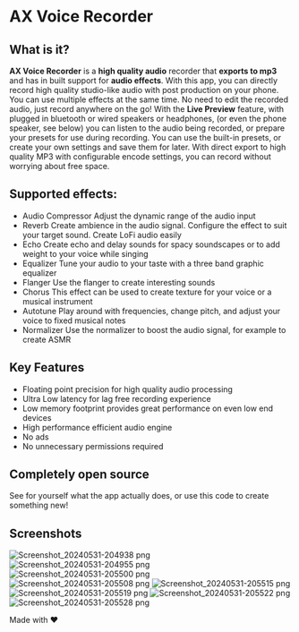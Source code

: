 # AX Voice Recorder
## What is it?
**AX Voice Recorder** is a **high quality audio** recorder that **exports to mp3** and has in built support for **audio effects**. With this app, you can directly record high quality studio-like audio with post production on your phone. You can use multiple effects at the same time. No need to edit the recorded audio, just record anywhere on the go! With the **Live Preview** feature, with plugged in bluetooth or wired speakers or headphones, (or even the phone speaker, see below) you can listen to the audio being recorded, or prepare your presets for use during recording. You can use the built-in presets, or create your own settings and save them for later. With direct export to high quality MP3 with configurable encode settings, you can record without worrying about free space.

## Supported effects:
- Audio Compressor
  Adjust the dynamic range of the audio input
- Reverb
  Create ambience in the audio signal. Configure the effect to suit your target sound. Create LoFi audio easily
- Echo
  Create echo and delay sounds for spacy soundscapes or to add weight to your voice while singing
- Equalizer
  Tune your audio to your taste with a three band graphic equalizer
- Flanger
  Use the flanger to create interesting sounds
- Chorus
  This effect can be used to create texture for your voice or a musical instrument
- Autotune
  Play around with frequencies, change pitch, and adjust your voice to fixed musical notes
- Normalizer
  Use the normalizer to boost the audio signal, for example to create ASMR

## Key Features
- Floating point precision for high quality audio processing
- Ultra Low latency for lag free recording experience
- Low memory footprint provides great performance on even low end devices
- High performance efficient audio engine
- No ads
- No unnecessary permissions required
  
## Completely open source
See for yourself what the app actually does, or use this code to create something new!

## Screenshots
![Screenshot_20240531-204938 png](https://github.com/djshaji/ax-voice-recorder/assets/17184025/6c08c563-e4c7-4622-84a1-fae9df494fe4)
![Screenshot_20240531-204955 png](https://github.com/djshaji/ax-voice-recorder/assets/17184025/888b374d-4dac-4614-bfe9-1aabd56fba67)
![Screenshot_20240531-205500 png](https://github.com/djshaji/ax-voice-recorder/assets/17184025/9f47014a-42a4-4e58-8c28-281f79084cae)
![Screenshot_20240531-205508 png](https://github.com/djshaji/ax-voice-recorder/assets/17184025/e58f15ce-e773-46da-8fd3-e0814ccbb7a4)
![Screenshot_20240531-205515 png](https://github.com/djshaji/ax-voice-recorder/assets/17184025/5fc22e02-d917-4cb0-adfe-7d55b3e3a304)
![Screenshot_20240531-205519 png](https://github.com/djshaji/ax-voice-recorder/assets/17184025/d46ea16d-ff4b-4f38-a66a-d63bb795fc07)
![Screenshot_20240531-205522 png](https://github.com/djshaji/ax-voice-recorder/assets/17184025/1ab5ff69-dcda-4966-9dbc-555412fe74d5)
![Screenshot_20240531-205528 png](https://github.com/djshaji/ax-voice-recorder/assets/17184025/cfa9b274-d9c9-47e4-a81c-699c46acfefe)

Made with ❤️
